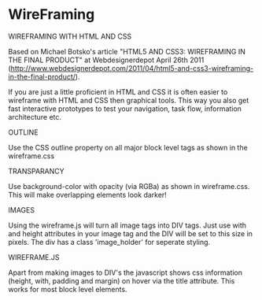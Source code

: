 # WireFraming
WIREFRAMING WITH HTML AND CSS

Based on Michael Botsko's article "HTML5 AND CSS3: WIREFRAMING IN THE FINAL PRODUCT" at Webdesignerdepot April 26th 2011
(http://www.webdesignerdepot.com/2011/04/html5-and-css3-wireframing-in-the-final-product/).

If you are just a little proficient in HTML and CSS it is often easier to wireframe with HTML and CSS then graphical tools. This way you also get fast interactive prototypes to test your navigation, task flow, information architecture etc.

OUTLINE

Use the CSS outline property on all major block level tags as shown in the wireframe.css

TRANSPARANCY

Use background-color with opacity (via RGBa) as shown in wireframe.css. This will make overlapping elements look darker!

IMAGES

Using the wireframe.js will turn all image tags into DIV tags. Just use with and height attributes in your image tag and the DIV will be set to this size in pixels. The div has a class 'image_holder' for seperate styling.

WIREFRAME.JS

Apart from making images to DIV's the javascript shows css information (height, with, padding and margin) on hover via the title attribute. This works for most block level elements.

